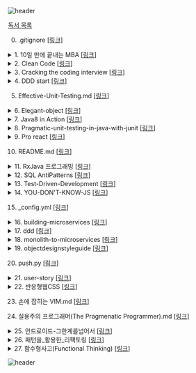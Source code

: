 


![header](https://capsule-render.vercel.app/api?type=wave&color=0:EEFF00,100:a82da8&height=300&section=header&text=Reading_Book&fontSize=90)

[독서 목록](https://www.notion.so/likelen/44c8b34f833541c2b45ebcdf00d39286)


0. .gitignore [<a href="https://github.com/LenKIM/Book/blob/master/.gitignore">링크</a>]</h2>





<details>
<summary>1. 10일 만에 끝내는 MBA [<a href="https://github.com/LenKIM/Book/tree/master/10%EC%9D%BC%20%EB%A7%8C%EC%97%90%20%EB%81%9D%EB%82%B4%EB%8A%94%20MBA">링크</a>]</h2>

</summary>
<p>
&emsp;&emsp;▪️ 1일차_마케팅.md [<a href="https://github.com/LenKIM/Book/blob/master/10%EC%9D%BC%20%EB%A7%8C%EC%97%90%20%EB%81%9D%EB%82%B4%EB%8A%94%20MBA/1%EC%9D%BC%EC%B0%A8_%EB%A7%88%EC%BC%80%ED%8C%85.md">링크</a>]


&emsp;&emsp;▪️ 2일차_윤리학.md [<a href="https://github.com/LenKIM/Book/blob/master/10%EC%9D%BC%20%EB%A7%8C%EC%97%90%20%EB%81%9D%EB%82%B4%EB%8A%94%20MBA/2%EC%9D%BC%EC%B0%A8_%EC%9C%A4%EB%A6%AC%ED%95%99.md">링크</a>]


&emsp;&emsp;▪️ 4일차_조직행동론.md [<a href="https://github.com/LenKIM/Book/blob/master/10%EC%9D%BC%20%EB%A7%8C%EC%97%90%20%EB%81%9D%EB%82%B4%EB%8A%94%20MBA/4%EC%9D%BC%EC%B0%A8_%EC%A1%B0%EC%A7%81%ED%96%89%EB%8F%99%EB%A1%A0.md">링크</a>]


&emsp;&emsp;▪️ README.md [<a href="https://github.com/LenKIM/Book/blob/master/10%EC%9D%BC%20%EB%A7%8C%EC%97%90%20%EB%81%9D%EB%82%B4%EB%8A%94%20MBA/README.md">링크</a>]


</p>
</details>



<details>
<summary>2. Clean Code [<a href="https://github.com/LenKIM/Book/tree/master/Clean%20Code">링크</a>]</h2>

</summary>
<p>
&emsp;&emsp;▪️ 01_What_Clean_code_is.md [<a href="https://github.com/LenKIM/Book/blob/master/Clean%20Code/01_What_Clean_code_is.md">링크</a>]


&emsp;&emsp;▪️ 02_Meaningful_name.md [<a href="https://github.com/LenKIM/Book/blob/master/Clean%20Code/02_Meaningful_name.md">링크</a>]


&emsp;&emsp;▪️ 03_Method.md [<a href="https://github.com/LenKIM/Book/blob/master/Clean%20Code/03_Method.md">링크</a>]


&emsp;&emsp;▪️ 1장-깨끗한코드.md [<a href="https://github.com/LenKIM/Book/blob/master/Clean%20Code/1%EC%9E%A5-%EA%B9%A8%EB%81%97%ED%95%9C%EC%BD%94%EB%93%9C.md">링크</a>]


&emsp;&emsp;▪️ 2장-의미 있는 이름.md [<a href="https://github.com/LenKIM/Book/blob/master/Clean%20Code/2%EC%9E%A5-%EC%9D%98%EB%AF%B8%20%EC%9E%88%EB%8A%94%20%EC%9D%B4%EB%A6%84.md">링크</a>]


&emsp;&emsp;▪️ 3장-함수.md [<a href="https://github.com/LenKIM/Book/blob/master/Clean%20Code/3%EC%9E%A5-%ED%95%A8%EC%88%98.md">링크</a>]


&emsp;&emsp;▪️ 5장-형식-맞추기.md [<a href="https://github.com/LenKIM/Book/blob/master/Clean%20Code/5%EC%9E%A5-%ED%98%95%EC%8B%9D-%EB%A7%9E%EC%B6%94%EA%B8%B0.md">링크</a>]


&emsp;&emsp;▪️ 6장-객체와-자료-구조.md [<a href="https://github.com/LenKIM/Book/blob/master/Clean%20Code/6%EC%9E%A5-%EA%B0%9D%EC%B2%B4%EC%99%80-%EC%9E%90%EB%A3%8C-%EA%B5%AC%EC%A1%B0.md">링크</a>]


&emsp;&emsp;▪️ 7장-오류처리.md [<a href="https://github.com/LenKIM/Book/blob/master/Clean%20Code/7%EC%9E%A5-%EC%98%A4%EB%A5%98%EC%B2%98%EB%A6%AC.md">링크</a>]


&emsp;&emsp;▪️ 8장-경계.md [<a href="https://github.com/LenKIM/Book/blob/master/Clean%20Code/8%EC%9E%A5-%EA%B2%BD%EA%B3%84.md">링크</a>]


&emsp;&emsp;▪️ README.md [<a href="https://github.com/LenKIM/Book/blob/master/Clean%20Code/README.md">링크</a>]


</p>
</details>



<details>
<summary>3. Cracking the coding interview [<a href="https://github.com/LenKIM/Book/tree/master/Cracking%20the%20coding%20interview">링크</a>]</h2>

</summary>
<p>
&emsp;&emsp;▪️ READMD.md [<a href="https://github.com/LenKIM/Book/blob/master/Cracking%20the%20coding%20interview/READMD.md">링크</a>]


&emsp;&emsp;▪️ [자료구조]배열과문자열.md [<a href="https://github.com/LenKIM/Book/blob/master/Cracking%20the%20coding%20interview/[%EC%9E%90%EB%A3%8C%EA%B5%AC%EC%A1%B0]%EB%B0%B0%EC%97%B4%EA%B3%BC%EB%AC%B8%EC%9E%90%EC%97%B4.md">링크</a>]


&emsp;&emsp;▪️ [자료구조]연결리스트.md [<a href="https://github.com/LenKIM/Book/blob/master/Cracking%20the%20coding%20interview/[%EC%9E%90%EB%A3%8C%EA%B5%AC%EC%A1%B0]%EC%97%B0%EA%B2%B0%EB%A6%AC%EC%8A%A4%ED%8A%B8.md">링크</a>]


</p>
</details>



<details>
<summary>4. DDD start [<a href="https://github.com/LenKIM/Book/tree/master/DDD%20start">링크</a>]</h2>

</summary>
<p>
&emsp;&emsp;▪️ [1주차]01-02Chapter.md [<a href="https://github.com/LenKIM/Book/blob/master/DDD%20start/[1%EC%A3%BC%EC%B0%A8]01-02Chapter.md">링크</a>]


</p>
</details>

5. Effective-Unit-Testing.md [<a href="https://github.com/LenKIM/Book/blob/master/Effective-Unit-Testing.md">링크</a>]</h2>





<details>
<summary>6. Elegant-object [<a href="https://github.com/LenKIM/Book/tree/master/Elegant-object">링크</a>]</h2>

</summary>
<p>
&emsp;&emsp;▪️ README.md [<a href="https://github.com/LenKIM/Book/blob/master/Elegant-object/README.md">링크</a>]


&emsp;&emsp;▪️ _00_birth.md [<a href="https://github.com/LenKIM/Book/blob/master/Elegant-object/_00_birth.md">링크</a>]


&emsp;&emsp;▪️ _01_education-1.md [<a href="https://github.com/LenKIM/Book/blob/master/Elegant-object/_01_education-1.md">링크</a>]


&emsp;&emsp;▪️ _02_education-2.md [<a href="https://github.com/LenKIM/Book/blob/master/Elegant-object/_02_education-2.md">링크</a>]


&emsp;&emsp;▪️ _03_employment-1.md [<a href="https://github.com/LenKIM/Book/blob/master/Elegant-object/_03_employment-1.md">링크</a>]


&emsp;&emsp;▪️ _04_employment-2.md [<a href="https://github.com/LenKIM/Book/blob/master/Elegant-object/_04_employment-2.md">링크</a>]


&emsp;&emsp;▪️ _05_retire.md [<a href="https://github.com/LenKIM/Book/blob/master/Elegant-object/_05_retire.md">링크</a>]


</p>
</details>



<details>
<summary>7. Java8 in Action [<a href="https://github.com/LenKIM/Book/tree/master/Java8%20in%20Action">링크</a>]</h2>

</summary>
<p>
&emsp;&emsp;▪️ README.md [<a href="https://github.com/LenKIM/Book/blob/master/Java8%20in%20Action/README.md">링크</a>]


&emsp;&emsp;▪️ ch10-null대신Optional.md [<a href="https://github.com/LenKIM/Book/blob/master/Java8%20in%20Action/ch10-null%EB%8C%80%EC%8B%A0Optional.md">링크</a>]


&emsp;&emsp;▪️ ch12-새로운날짜와시간API.md [<a href="https://github.com/LenKIM/Book/blob/master/Java8%20in%20Action/ch12-%EC%83%88%EB%A1%9C%EC%9A%B4%EB%82%A0%EC%A7%9C%EC%99%80%EC%8B%9C%EA%B0%84API.md">링크</a>]


&emsp;&emsp;▪️ ch3-람다표현식.md [<a href="https://github.com/LenKIM/Book/blob/master/Java8%20in%20Action/ch3-%EB%9E%8C%EB%8B%A4%ED%91%9C%ED%98%84%EC%8B%9D.md">링크</a>]


&emsp;&emsp;▪️ ch4-스트림소개.md [<a href="https://github.com/LenKIM/Book/blob/master/Java8%20in%20Action/ch4-%EC%8A%A4%ED%8A%B8%EB%A6%BC%EC%86%8C%EA%B0%9C.md">링크</a>]


&emsp;&emsp;▪️ ch5-스트림활용.md [<a href="https://github.com/LenKIM/Book/blob/master/Java8%20in%20Action/ch5-%EC%8A%A4%ED%8A%B8%EB%A6%BC%ED%99%9C%EC%9A%A9.md">링크</a>]


&emsp;&emsp;▪️ ch6-스트림으로데이터수집.md [<a href="https://github.com/LenKIM/Book/blob/master/Java8%20in%20Action/ch6-%EC%8A%A4%ED%8A%B8%EB%A6%BC%EC%9C%BC%EB%A1%9C%EB%8D%B0%EC%9D%B4%ED%84%B0%EC%88%98%EC%A7%91.md">링크</a>]


&emsp;&emsp;▪️ ch7-병렬데이터처리와성능.md [<a href="https://github.com/LenKIM/Book/blob/master/Java8%20in%20Action/ch7-%EB%B3%91%EB%A0%AC%EB%8D%B0%EC%9D%B4%ED%84%B0%EC%B2%98%EB%A6%AC%EC%99%80%EC%84%B1%EB%8A%A5.md">링크</a>]


&emsp;&emsp;▪️ ch8-리펙토링테스팅디버깅.md [<a href="https://github.com/LenKIM/Book/blob/master/Java8%20in%20Action/ch8-%EB%A6%AC%ED%8E%99%ED%86%A0%EB%A7%81%ED%85%8C%EC%8A%A4%ED%8C%85%EB%94%94%EB%B2%84%EA%B9%85.md">링크</a>]


&emsp;&emsp;▪️ ch9-디폴트메서드.md [<a href="https://github.com/LenKIM/Book/blob/master/Java8%20in%20Action/ch9-%EB%94%94%ED%8F%B4%ED%8A%B8%EB%A9%94%EC%84%9C%EB%93%9C.md">링크</a>]


</p>
</details>



<details>
<summary>8. Pragmatic-unit-testing-in-java-with-junit [<a href="https://github.com/LenKIM/Book/tree/master/Pragmatic-unit-testing-in-java-with-junit">링크</a>]</h2>

</summary>
<p>
&emsp;&emsp;▪️ .gitignore [<a href="https://github.com/LenKIM/Book/blob/master/Pragmatic-unit-testing-in-java-with-junit/.gitignore">링크</a>]


&emsp;&emsp;▪️ README.md [<a href="https://github.com/LenKIM/Book/blob/master/Pragmatic-unit-testing-in-java-with-junit/README.md">링크</a>]


&emsp;&emsp;▪️ build.gradle [<a href="https://github.com/LenKIM/Book/blob/master/Pragmatic-unit-testing-in-java-with-junit/build.gradle">링크</a>]


&emsp;&emsp;▪️ ch05-FIRST.md [<a href="https://github.com/LenKIM/Book/blob/master/Pragmatic-unit-testing-in-java-with-junit/ch05-FIRST.md">링크</a>]


&emsp;&emsp;▪️ ch06-Right-BICEP.md [<a href="https://github.com/LenKIM/Book/blob/master/Pragmatic-unit-testing-in-java-with-junit/ch06-Right-BICEP.md">링크</a>]


&emsp;&emsp;▪️ gradle [<a href="https://github.com/LenKIM/Book/tree/master/Pragmatic-unit-testing-in-java-with-junit/gradle">링크</a>]


&emsp;&emsp;▪️ gradlew [<a href="https://github.com/LenKIM/Book/blob/master/Pragmatic-unit-testing-in-java-with-junit/gradlew">링크</a>]


&emsp;&emsp;▪️ gradlew.bat [<a href="https://github.com/LenKIM/Book/blob/master/Pragmatic-unit-testing-in-java-with-junit/gradlew.bat">링크</a>]


&emsp;&emsp;▪️ settings.gradle [<a href="https://github.com/LenKIM/Book/blob/master/Pragmatic-unit-testing-in-java-with-junit/settings.gradle">링크</a>]


&emsp;&emsp;▪️ src [<a href="https://github.com/LenKIM/Book/tree/master/Pragmatic-unit-testing-in-java-with-junit/src">링크</a>]


</p>
</details>



<details>
<summary>9. Pro react [<a href="https://github.com/LenKIM/Book/tree/master/Pro%20react">링크</a>]</h2>

</summary>
<p>
&emsp;&emsp;▪️ README.md [<a href="https://github.com/LenKIM/Book/blob/master/Pro%20react/README.md">링크</a>]


&emsp;&emsp;▪️ [1]리액트의정의.md [<a href="https://github.com/LenKIM/Book/blob/master/Pro%20react/[1]%EB%A6%AC%EC%95%A1%ED%8A%B8%EC%9D%98%EC%A0%95%EC%9D%98.md">링크</a>]


&emsp;&emsp;▪️ [2]_시작하기.md [<a href="https://github.com/LenKIM/Book/blob/master/Pro%20react/[2]_%EC%8B%9C%EC%9E%91%ED%95%98%EA%B8%B0.md">링크</a>]


&emsp;&emsp;▪️ [3]DOM_추상화의_내부.md [<a href="https://github.com/LenKIM/Book/blob/master/Pro%20react/[3]DOM_%EC%B6%94%EC%83%81%ED%99%94%EC%9D%98_%EB%82%B4%EB%B6%80.md">링크</a>]


&emsp;&emsp;▪️ [4]컴포넌트를_이용한_애플리케이션_구축.md [<a href="https://github.com/LenKIM/Book/blob/master/Pro%20react/[4]%EC%BB%B4%ED%8F%AC%EB%84%8C%ED%8A%B8%EB%A5%BC_%EC%9D%B4%EC%9A%A9%ED%95%9C_%EC%95%A0%ED%94%8C%EB%A6%AC%EC%BC%80%EC%9D%B4%EC%85%98_%EA%B5%AC%EC%B6%95.md">링크</a>]


&emsp;&emsp;▪️ [5]정교한_상호작용.md [<a href="https://github.com/LenKIM/Book/blob/master/Pro%20react/[5]%EC%A0%95%EA%B5%90%ED%95%9C_%EC%83%81%ED%98%B8%EC%9E%91%EC%9A%A9.md">링크</a>]


&emsp;&emsp;▪️ [6]라우팅.md [<a href="https://github.com/LenKIM/Book/blob/master/Pro%20react/[6]%EB%9D%BC%EC%9A%B0%ED%8C%85.md">링크</a>]


&emsp;&emsp;▪️ [7]플럭스를_이용한_리액트_애플리케이션_설계.md [<a href="https://github.com/LenKIM/Book/blob/master/Pro%20react/[7]%ED%94%8C%EB%9F%AD%EC%8A%A4%EB%A5%BC_%EC%9D%B4%EC%9A%A9%ED%95%9C_%EB%A6%AC%EC%95%A1%ED%8A%B8_%EC%95%A0%ED%94%8C%EB%A6%AC%EC%BC%80%EC%9D%B4%EC%85%98_%EC%84%A4%EA%B3%84.md">링크</a>]


</p>
</details>

10. README.md [<a href="https://github.com/LenKIM/Book/blob/master/README.md">링크</a>]</h2>





<details>
<summary>11. RxJava 프로그래밍 [<a href="https://github.com/LenKIM/Book/tree/master/RxJava%20%ED%94%84%EB%A1%9C%EA%B7%B8%EB%9E%98%EB%B0%8D">링크</a>]</h2>

</summary>
<p>
&emsp;&emsp;▪️ Chapter02.md [<a href="https://github.com/LenKIM/Book/blob/master/RxJava%20%ED%94%84%EB%A1%9C%EA%B7%B8%EB%9E%98%EB%B0%8D/Chapter02.md">링크</a>]


&emsp;&emsp;▪️ Chapter03.md [<a href="https://github.com/LenKIM/Book/blob/master/RxJava%20%ED%94%84%EB%A1%9C%EA%B7%B8%EB%9E%98%EB%B0%8D/Chapter03.md">링크</a>]


&emsp;&emsp;▪️ Chapter04.md [<a href="https://github.com/LenKIM/Book/blob/master/RxJava%20%ED%94%84%EB%A1%9C%EA%B7%B8%EB%9E%98%EB%B0%8D/Chapter04.md">링크</a>]


&emsp;&emsp;▪️ Chapter05.md [<a href="https://github.com/LenKIM/Book/blob/master/RxJava%20%ED%94%84%EB%A1%9C%EA%B7%B8%EB%9E%98%EB%B0%8D/Chapter05.md">링크</a>]


&emsp;&emsp;▪️ Chapter06_RxAndroid.md [<a href="https://github.com/LenKIM/Book/blob/master/RxJava%20%ED%94%84%EB%A1%9C%EA%B7%B8%EB%9E%98%EB%B0%8D/Chapter06_RxAndroid.md">링크</a>]


&emsp;&emsp;▪️ README.md [<a href="https://github.com/LenKIM/Book/blob/master/RxJava%20%ED%94%84%EB%A1%9C%EA%B7%B8%EB%9E%98%EB%B0%8D/README.md">링크</a>]


&emsp;&emsp;▪️ RxAndroidExample [<a href="https://github.com/LenKIM/Book/tree/master/RxJava%20%ED%94%84%EB%A1%9C%EA%B7%B8%EB%9E%98%EB%B0%8D/RxAndroidExample">링크</a>]


&emsp;&emsp;▪️ RxJava 3주차_또치.pdf [<a href="https://github.com/LenKIM/Book/blob/master/RxJava%20%ED%94%84%EB%A1%9C%EA%B7%B8%EB%9E%98%EB%B0%8D/RxJava%203%EC%A3%BC%EC%B0%A8_%EB%98%90%EC%B9%98.pdf">링크</a>]


&emsp;&emsp;▪️ RxJava 4주차_가온.pdf [<a href="https://github.com/LenKIM/Book/blob/master/RxJava%20%ED%94%84%EB%A1%9C%EA%B7%B8%EB%9E%98%EB%B0%8D/RxJava%204%EC%A3%BC%EC%B0%A8_%EA%B0%80%EC%98%A8.pdf">링크</a>]


&emsp;&emsp;▪️ RxJava 6주차_디버깅과 예외처리-compressed.pdf [<a href="https://github.com/LenKIM/Book/blob/master/RxJava%20%ED%94%84%EB%A1%9C%EA%B7%B8%EB%9E%98%EB%B0%8D/RxJava%206%EC%A3%BC%EC%B0%A8_%EB%94%94%EB%B2%84%EA%B9%85%EA%B3%BC%20%EC%98%88%EC%99%B8%EC%B2%98%EB%A6%AC-compressed.pdf">링크</a>]


&emsp;&emsp;▪️ RxJavaStudy [<a href="https://github.com/LenKIM/Book/tree/master/RxJava%20%ED%94%84%EB%A1%9C%EA%B7%B8%EB%9E%98%EB%B0%8D/RxJavaStudy">링크</a>]


&emsp;&emsp;▪️ chapter01.md [<a href="https://github.com/LenKIM/Book/blob/master/RxJava%20%ED%94%84%EB%A1%9C%EA%B7%B8%EB%9E%98%EB%B0%8D/chapter01.md">링크</a>]


</p>
</details>



<details>
<summary>12. SQL AntiPatterns [<a href="https://github.com/LenKIM/Book/tree/master/SQL%20AntiPatterns">링크</a>]</h2>

</summary>
<p>
&emsp;&emsp;▪️ README.md [<a href="https://github.com/LenKIM/Book/blob/master/SQL%20AntiPatterns/README.md">링크</a>]


&emsp;&emsp;▪️ code [<a href="https://github.com/LenKIM/Book/tree/master/SQL%20AntiPatterns/code">링크</a>]


&emsp;&emsp;▪️ setup.sql [<a href="https://github.com/LenKIM/Book/blob/master/SQL%20AntiPatterns/setup.sql">링크</a>]


</p>
</details>



<details>
<summary>13. Test-Driven-Development [<a href="https://github.com/LenKIM/Book/tree/master/Test-Driven-Development">링크</a>]</h2>

</summary>
<p>
&emsp;&emsp;▪️ .gitignore [<a href="https://github.com/LenKIM/Book/blob/master/Test-Driven-Development/.gitignore">링크</a>]


&emsp;&emsp;▪️ Money 객체 만들기.md [<a href="https://github.com/LenKIM/Book/blob/master/Test-Driven-Development/Money%20%EA%B0%9D%EC%B2%B4%20%EB%A7%8C%EB%93%A4%EA%B8%B0.md">링크</a>]


&emsp;&emsp;▪️ README.md [<a href="https://github.com/LenKIM/Book/blob/master/Test-Driven-Development/README.md">링크</a>]


&emsp;&emsp;▪️ build.gradle [<a href="https://github.com/LenKIM/Book/blob/master/Test-Driven-Development/build.gradle">링크</a>]


&emsp;&emsp;▪️ gradle [<a href="https://github.com/LenKIM/Book/tree/master/Test-Driven-Development/gradle">링크</a>]


&emsp;&emsp;▪️ gradlew [<a href="https://github.com/LenKIM/Book/blob/master/Test-Driven-Development/gradlew">링크</a>]


&emsp;&emsp;▪️ gradlew.bat [<a href="https://github.com/LenKIM/Book/blob/master/Test-Driven-Development/gradlew.bat">링크</a>]


&emsp;&emsp;▪️ settings.gradle [<a href="https://github.com/LenKIM/Book/blob/master/Test-Driven-Development/settings.gradle">링크</a>]


&emsp;&emsp;▪️ src [<a href="https://github.com/LenKIM/Book/tree/master/Test-Driven-Development/src">링크</a>]


</p>
</details>



<details>
<summary>14. YOU-DON'T-KNOW-JS [<a href="https://github.com/LenKIM/Book/tree/master/YOU-DON'T-KNOW-JS">링크</a>]</h2>

</summary>
<p>
&emsp;&emsp;▪️ Type-Grammer [<a href="https://github.com/LenKIM/Book/tree/master/YOU-DON'T-KNOW-JS/Type-Grammer">링크</a>]


</p>
</details>

15. _config.yml [<a href="https://github.com/LenKIM/Book/blob/master/_config.yml">링크</a>]</h2>





<details>
<summary>16. building-microservices [<a href="https://github.com/LenKIM/Book/tree/master/building-microservices">링크</a>]</h2>

</summary>
<p>
&emsp;&emsp;▪️ README.md [<a href="https://github.com/LenKIM/Book/blob/master/building-microservices/README.md">링크</a>]


</p>
</details>



<details>
<summary>17. ddd [<a href="https://github.com/LenKIM/Book/tree/master/ddd">링크</a>]</h2>

</summary>
<p>
&emsp;&emsp;▪️ INTRO.md [<a href="https://github.com/LenKIM/Book/blob/master/ddd/INTRO.md">링크</a>]


&emsp;&emsp;▪️ README.md [<a href="https://github.com/LenKIM/Book/blob/master/ddd/README.md">링크</a>]


&emsp;&emsp;▪️ _1.지식탐구.md [<a href="https://github.com/LenKIM/Book/blob/master/ddd/_1.%EC%A7%80%EC%8B%9D%ED%83%90%EA%B5%AC.md">링크</a>]


&emsp;&emsp;▪️ _2.의사소통과언어사용.md [<a href="https://github.com/LenKIM/Book/blob/master/ddd/_2.%EC%9D%98%EC%82%AC%EC%86%8C%ED%86%B5%EA%B3%BC%EC%96%B8%EC%96%B4%EC%82%AC%EC%9A%A9.md">링크</a>]


&emsp;&emsp;▪️ _4.도메인의격리.md [<a href="https://github.com/LenKIM/Book/blob/master/ddd/_4.%EB%8F%84%EB%A9%94%EC%9D%B8%EC%9D%98%EA%B2%A9%EB%A6%AC.md">링크</a>]


&emsp;&emsp;▪️ _5.표현되는모델.md [<a href="https://github.com/LenKIM/Book/blob/master/ddd/_5.%ED%91%9C%ED%98%84%EB%90%98%EB%8A%94%EB%AA%A8%EB%8D%B8.md">링크</a>]


&emsp;&emsp;▪️ _6.도메인객체의생명주기.md [<a href="https://github.com/LenKIM/Book/blob/master/ddd/_6.%EB%8F%84%EB%A9%94%EC%9D%B8%EA%B0%9D%EC%B2%B4%EC%9D%98%EC%83%9D%EB%AA%85%EC%A3%BC%EA%B8%B0.md">링크</a>]


</p>
</details>



<details>
<summary>18. monolith-to-microservices [<a href="https://github.com/LenKIM/Book/tree/master/monolith-to-microservices">링크</a>]</h2>

</summary>
<p>
&emsp;&emsp;▪️ 1_microservice.md [<a href="https://github.com/LenKIM/Book/blob/master/monolith-to-microservices/1_microservice.md">링크</a>]


&emsp;&emsp;▪️ 2_결합도와_응집력.md [<a href="https://github.com/LenKIM/Book/blob/master/monolith-to-microservices/2_%EA%B2%B0%ED%95%A9%EB%8F%84%EC%99%80_%EC%9D%91%EC%A7%91%EB%A0%A5.md">링크</a>]


&emsp;&emsp;▪️ 3.1_마이그레이션_패턴_교살자_무화과-작성중.md [<a href="https://github.com/LenKIM/Book/blob/master/monolith-to-microservices/3.1_%EB%A7%88%EC%9D%B4%EA%B7%B8%EB%A0%88%EC%9D%B4%EC%85%98_%ED%8C%A8%ED%84%B4_%EA%B5%90%EC%82%B4%EC%9E%90_%EB%AC%B4%ED%99%94%EA%B3%BC-%EC%9E%91%EC%84%B1%EC%A4%91.md">링크</a>]


&emsp;&emsp;▪️ 3_모놀리스를_그대로_둘_것인가?_바꿀_것인가?.md [<a href="https://github.com/LenKIM/Book/blob/master/monolith-to-microservices/3_%EB%AA%A8%EB%86%80%EB%A6%AC%EC%8A%A4%EB%A5%BC_%EA%B7%B8%EB%8C%80%EB%A1%9C_%EB%91%98_%EA%B2%83%EC%9D%B8%EA%B0%80%3F_%EB%B0%94%EA%BF%80_%EA%B2%83%EC%9D%B8%EA%B0%80%3F.md">링크</a>]


</p>
</details>



<details>
<summary>19. objectdesignstyleguide [<a href="https://github.com/LenKIM/Book/tree/master/objectdesignstyleguide">링크</a>]</h2>

</summary>
<p>
&emsp;&emsp;▪️ .gitignore [<a href="https://github.com/LenKIM/Book/blob/master/objectdesignstyleguide/.gitignore">링크</a>]


&emsp;&emsp;▪️ README.md [<a href="https://github.com/LenKIM/Book/blob/master/objectdesignstyleguide/README.md">링크</a>]


&emsp;&emsp;▪️ build.gradle [<a href="https://github.com/LenKIM/Book/blob/master/objectdesignstyleguide/build.gradle">링크</a>]


&emsp;&emsp;▪️ docs [<a href="https://github.com/LenKIM/Book/tree/master/objectdesignstyleguide/docs">링크</a>]


&emsp;&emsp;▪️ gradle [<a href="https://github.com/LenKIM/Book/tree/master/objectdesignstyleguide/gradle">링크</a>]


&emsp;&emsp;▪️ gradlew [<a href="https://github.com/LenKIM/Book/blob/master/objectdesignstyleguide/gradlew">링크</a>]


&emsp;&emsp;▪️ gradlew.bat [<a href="https://github.com/LenKIM/Book/blob/master/objectdesignstyleguide/gradlew.bat">링크</a>]


&emsp;&emsp;▪️ settings.gradle [<a href="https://github.com/LenKIM/Book/blob/master/objectdesignstyleguide/settings.gradle">링크</a>]


</p>
</details>

20. push.py [<a href="https://github.com/LenKIM/Book/blob/master/push.py">링크</a>]</h2>





<details>
<summary>21. user-story [<a href="https://github.com/LenKIM/Book/tree/master/user-story">링크</a>]</h2>

</summary>
<p>
&emsp;&emsp;▪️ 1장_개요.md [<a href="https://github.com/LenKIM/Book/blob/master/user-story/1%EC%9E%A5_%EA%B0%9C%EC%9A%94.md">링크</a>]


&emsp;&emsp;▪️ 2장_스토리_작성하기.md [<a href="https://github.com/LenKIM/Book/blob/master/user-story/2%EC%9E%A5_%EC%8A%A4%ED%86%A0%EB%A6%AC_%EC%9E%91%EC%84%B1%ED%95%98%EA%B8%B0.md">링크</a>]


&emsp;&emsp;▪️ README.md [<a href="https://github.com/LenKIM/Book/blob/master/user-story/README.md">링크</a>]


</p>
</details>



<details>
<summary>22. 반응형웹CSS [<a href="https://github.com/LenKIM/Book/tree/master/%EB%B0%98%EC%9D%91%ED%98%95%EC%9B%B9CSS">링크</a>]</h2>

</summary>
<p>
&emsp;&emsp;▪️ 1장.가변그리드.pdf [<a href="https://github.com/LenKIM/Book/blob/master/%EB%B0%98%EC%9D%91%ED%98%95%EC%9B%B9CSS/1%EC%9E%A5.%EA%B0%80%EB%B3%80%EA%B7%B8%EB%A6%AC%EB%93%9C.pdf">링크</a>]


&emsp;&emsp;▪️ 3장.미디어쿼리와포트.pdf [<a href="https://github.com/LenKIM/Book/blob/master/%EB%B0%98%EC%9D%91%ED%98%95%EC%9B%B9CSS/3%EC%9E%A5.%EB%AF%B8%EB%94%94%EC%96%B4%EC%BF%BC%EB%A6%AC%EC%99%80%ED%8F%AC%ED%8A%B8.pdf">링크</a>]


&emsp;&emsp;▪️ 4장.플렉서블박스.pdf [<a href="https://github.com/LenKIM/Book/blob/master/%EB%B0%98%EC%9D%91%ED%98%95%EC%9B%B9CSS/4%EC%9E%A5.%ED%94%8C%EB%A0%89%EC%84%9C%EB%B8%94%EB%B0%95%EC%8A%A4.pdf">링크</a>]


&emsp;&emsp;▪️ 반응형웹개요.pdf [<a href="https://github.com/LenKIM/Book/blob/master/%EB%B0%98%EC%9D%91%ED%98%95%EC%9B%B9CSS/%EB%B0%98%EC%9D%91%ED%98%95%EC%9B%B9%EA%B0%9C%EC%9A%94.pdf">링크</a>]


</p>
</details>

23. 손에 잡히는 VIM.md [<a href="https://github.com/LenKIM/Book/blob/master/%EC%86%90%EC%97%90%20%EC%9E%A1%ED%9E%88%EB%8A%94%20VIM.md">링크</a>]</h2>



24. 실용주의 프로그래머(The Pragmenatic Programmer).md [<a href="https://github.com/LenKIM/Book/blob/master/%EC%8B%A4%EC%9A%A9%EC%A3%BC%EC%9D%98%20%ED%94%84%EB%A1%9C%EA%B7%B8%EB%9E%98%EB%A8%B8(The%20Pragmenatic%20Programmer).md">링크</a>]</h2>





<details>
<summary>25. 안드로이드-그한계를넘어서 [<a href="https://github.com/LenKIM/Book/tree/master/%EC%95%88%EB%93%9C%EB%A1%9C%EC%9D%B4%EB%93%9C-%EA%B7%B8%ED%95%9C%EA%B3%84%EB%A5%BC%EB%84%98%EC%96%B4%EC%84%9C">링크</a>]</h2>

</summary>
<p>
&emsp;&emsp;▪️ 18장.원격기기와_통신.md [<a href="https://github.com/LenKIM/Book/blob/master/%EC%95%88%EB%93%9C%EB%A1%9C%EC%9D%B4%EB%93%9C-%EA%B7%B8%ED%95%9C%EA%B3%84%EB%A5%BC%EB%84%98%EC%96%B4%EC%84%9C/18%EC%9E%A5.%EC%9B%90%EA%B2%A9%EA%B8%B0%EA%B8%B0%EC%99%80_%ED%86%B5%EC%8B%A0.md">링크</a>]


&emsp;&emsp;▪️ 2.안드로이드를_위한_효과적인_자바_코드.md [<a href="https://github.com/LenKIM/Book/blob/master/%EC%95%88%EB%93%9C%EB%A1%9C%EC%9D%B4%EB%93%9C-%EA%B7%B8%ED%95%9C%EA%B3%84%EB%A5%BC%EB%84%98%EC%96%B4%EC%84%9C/2.%EC%95%88%EB%93%9C%EB%A1%9C%EC%9D%B4%EB%93%9C%EB%A5%BC_%EC%9C%84%ED%95%9C_%ED%9A%A8%EA%B3%BC%EC%A0%81%EC%9D%B8_%EC%9E%90%EB%B0%94_%EC%BD%94%EB%93%9C.md">링크</a>]


&emsp;&emsp;▪️ 2_week.md [<a href="https://github.com/LenKIM/Book/blob/master/%EC%95%88%EB%93%9C%EB%A1%9C%EC%9D%B4%EB%93%9C-%EA%B7%B8%ED%95%9C%EA%B3%84%EB%A5%BC%EB%84%98%EC%96%B4%EC%84%9C/2_week.md">링크</a>]


&emsp;&emsp;▪️ 3장_컴포넌트,매니페스트,리소스.md [<a href="https://github.com/LenKIM/Book/blob/master/%EC%95%88%EB%93%9C%EB%A1%9C%EC%9D%B4%EB%93%9C-%EA%B7%B8%ED%95%9C%EA%B3%84%EB%A5%BC%EB%84%98%EC%96%B4%EC%84%9C/3%EC%9E%A5_%EC%BB%B4%ED%8F%AC%EB%84%8C%ED%8A%B8,%EB%A7%A4%EB%8B%88%ED%8E%98%EC%8A%A4%ED%8A%B8,%EB%A6%AC%EC%86%8C%EC%8A%A4.md">링크</a>]


&emsp;&emsp;▪️ 4장_안드로이드_사용자_경험_및_인터페이스_디자인.md [<a href="https://github.com/LenKIM/Book/blob/master/%EC%95%88%EB%93%9C%EB%A1%9C%EC%9D%B4%EB%93%9C-%EA%B7%B8%ED%95%9C%EA%B3%84%EB%A5%BC%EB%84%98%EC%96%B4%EC%84%9C/4%EC%9E%A5_%EC%95%88%EB%93%9C%EB%A1%9C%EC%9D%B4%EB%93%9C_%EC%82%AC%EC%9A%A9%EC%9E%90_%EA%B2%BD%ED%97%98_%EB%B0%8F_%EC%9D%B8%ED%84%B0%ED%8E%98%EC%9D%B4%EC%8A%A4_%EB%94%94%EC%9E%90%EC%9D%B8.md">링크</a>]


&emsp;&emsp;▪️ 5장_안드로이드_사용자_인터페이스_작업.md [<a href="https://github.com/LenKIM/Book/blob/master/%EC%95%88%EB%93%9C%EB%A1%9C%EC%9D%B4%EB%93%9C-%EA%B7%B8%ED%95%9C%EA%B3%84%EB%A5%BC%EB%84%98%EC%96%B4%EC%84%9C/5%EC%9E%A5_%EC%95%88%EB%93%9C%EB%A1%9C%EC%9D%B4%EB%93%9C_%EC%82%AC%EC%9A%A9%EC%9E%90_%EC%9D%B8%ED%84%B0%ED%8E%98%EC%9D%B4%EC%8A%A4_%EC%9E%91%EC%97%85.md">링크</a>]


&emsp;&emsp;▪️ 6장_서비스_및_백그라운드_작업.md [<a href="https://github.com/LenKIM/Book/blob/master/%EC%95%88%EB%93%9C%EB%A1%9C%EC%9D%B4%EB%93%9C-%EA%B7%B8%ED%95%9C%EA%B3%84%EB%A5%BC%EB%84%98%EC%96%B4%EC%84%9C/6%EC%9E%A5_%EC%84%9C%EB%B9%84%EC%8A%A4_%EB%B0%8F_%EB%B0%B1%EA%B7%B8%EB%9D%BC%EC%9A%B4%EB%93%9C_%EC%9E%91%EC%97%85.md">링크</a>]


&emsp;&emsp;▪️ 7장_안드로이드IPC.md [<a href="https://github.com/LenKIM/Book/blob/master/%EC%95%88%EB%93%9C%EB%A1%9C%EC%9D%B4%EB%93%9C-%EA%B7%B8%ED%95%9C%EA%B3%84%EB%A5%BC%EB%84%98%EC%96%B4%EC%84%9C/7%EC%9E%A5_%EC%95%88%EB%93%9C%EB%A1%9C%EC%9D%B4%EB%93%9CIPC.md">링크</a>]


&emsp;&emsp;▪️ 8장_브로드캐스트리시버.md [<a href="https://github.com/LenKIM/Book/blob/master/%EC%95%88%EB%93%9C%EB%A1%9C%EC%9D%B4%EB%93%9C-%EA%B7%B8%ED%95%9C%EA%B3%84%EB%A5%BC%EB%84%98%EC%96%B4%EC%84%9C/8%EC%9E%A5_%EB%B8%8C%EB%A1%9C%EB%93%9C%EC%BA%90%EC%8A%A4%ED%8A%B8%EB%A6%AC%EC%8B%9C%EB%B2%84.md">링크</a>]


&emsp;&emsp;▪️ 9장_데이터_저장_및_직렬화.md [<a href="https://github.com/LenKIM/Book/blob/master/%EC%95%88%EB%93%9C%EB%A1%9C%EC%9D%B4%EB%93%9C-%EA%B7%B8%ED%95%9C%EA%B3%84%EB%A5%BC%EB%84%98%EC%96%B4%EC%84%9C/9%EC%9E%A5_%EB%8D%B0%EC%9D%B4%ED%84%B0_%EC%A0%80%EC%9E%A5_%EB%B0%8F_%EC%A7%81%EB%A0%AC%ED%99%94.md">링크</a>]


&emsp;&emsp;▪️ README.md [<a href="https://github.com/LenKIM/Book/blob/master/%EC%95%88%EB%93%9C%EB%A1%9C%EC%9D%B4%EB%93%9C-%EA%B7%B8%ED%95%9C%EA%B3%84%EB%A5%BC%EB%84%98%EC%96%B4%EC%84%9C/README.md">링크</a>]


&emsp;&emsp;▪️ 안드로이드테스트개요.md [<a href="https://github.com/LenKIM/Book/blob/master/%EC%95%88%EB%93%9C%EB%A1%9C%EC%9D%B4%EB%93%9C-%EA%B7%B8%ED%95%9C%EA%B3%84%EB%A5%BC%EB%84%98%EC%96%B4%EC%84%9C/%EC%95%88%EB%93%9C%EB%A1%9C%EC%9D%B4%EB%93%9C%ED%85%8C%EC%8A%A4%ED%8A%B8%EA%B0%9C%EC%9A%94.md">링크</a>]


</p>
</details>



<details>
<summary>26. 패턴을_활용한_리팩토링 [<a href="https://github.com/LenKIM/Book/tree/master/%ED%8C%A8%ED%84%B4%EC%9D%84_%ED%99%9C%EC%9A%A9%ED%95%9C_%EB%A6%AC%ED%8C%A9%ED%86%A0%EB%A7%81">링크</a>]</h2>

</summary>
<p>
&emsp;&emsp;▪️ 04장_코드_속에_냄새.md [<a href="https://github.com/LenKIM/Book/blob/master/%ED%8C%A8%ED%84%B4%EC%9D%84_%ED%99%9C%EC%9A%A9%ED%95%9C_%EB%A6%AC%ED%8C%A9%ED%86%A0%EB%A7%81/04%EC%9E%A5_%EC%BD%94%EB%93%9C_%EC%86%8D%EC%97%90_%EB%83%84%EC%83%88.md">링크</a>]


&emsp;&emsp;▪️ README.md [<a href="https://github.com/LenKIM/Book/blob/master/%ED%8C%A8%ED%84%B4%EC%9D%84_%ED%99%9C%EC%9A%A9%ED%95%9C_%EB%A6%AC%ED%8C%A9%ED%86%A0%EB%A7%81/README.md">링크</a>]


</p>
</details>



<details>
<summary>27. 함수형사고(Functional Thinking) [<a href="https://github.com/LenKIM/Book/tree/master/%ED%95%A8%EC%88%98%ED%98%95%EC%82%AC%EA%B3%A0(Functional%20Thinking)">링크</a>]</h2>

</summary>
<p>
&emsp;&emsp;▪️ FP_Book_Source [<a href="https://github.com/LenKIM/Book/tree/master/%ED%95%A8%EC%88%98%ED%98%95%EC%82%AC%EA%B3%A0(Functional%20Thinking)/FP_Book_Source">링크</a>]


&emsp;&emsp;▪️ Index.md [<a href="https://github.com/LenKIM/Book/blob/master/%ED%95%A8%EC%88%98%ED%98%95%EC%82%AC%EA%B3%A0(Functional%20Thinking)/Index.md">링크</a>]


&emsp;&emsp;▪️ [1]왜.md [<a href="https://github.com/LenKIM/Book/blob/master/%ED%95%A8%EC%88%98%ED%98%95%EC%82%AC%EA%B3%A0(Functional%20Thinking)/[1]%EC%99%9C.md">링크</a>]


&emsp;&emsp;▪️ [2]전환.md [<a href="https://github.com/LenKIM/Book/blob/master/%ED%95%A8%EC%88%98%ED%98%95%EC%82%AC%EA%B3%A0(Functional%20Thinking)/[2]%EC%A0%84%ED%99%98.md">링크</a>]


&emsp;&emsp;▪️ [3]양도하라.md [<a href="https://github.com/LenKIM/Book/blob/master/%ED%95%A8%EC%88%98%ED%98%95%EC%82%AC%EA%B3%A0(Functional%20Thinking)/[3]%EC%96%91%EB%8F%84%ED%95%98%EB%9D%BC.md">링크</a>]


&emsp;&emsp;▪️ [4]열심히보다는_현명하게.md [<a href="https://github.com/LenKIM/Book/blob/master/%ED%95%A8%EC%88%98%ED%98%95%EC%82%AC%EA%B3%A0(Functional%20Thinking)/[4]%EC%97%B4%EC%8B%AC%ED%9E%88%EB%B3%B4%EB%8B%A4%EB%8A%94_%ED%98%84%EB%AA%85%ED%95%98%EA%B2%8C.md">링크</a>]


&emsp;&emsp;▪️ [5]진화하라.md [<a href="https://github.com/LenKIM/Book/blob/master/%ED%95%A8%EC%88%98%ED%98%95%EC%82%AC%EA%B3%A0(Functional%20Thinking)/[5]%EC%A7%84%ED%99%94%ED%95%98%EB%9D%BC.md">링크</a>]


&emsp;&emsp;▪️ [6]전진하라.md [<a href="https://github.com/LenKIM/Book/blob/master/%ED%95%A8%EC%88%98%ED%98%95%EC%82%AC%EA%B3%A0(Functional%20Thinking)/[6]%EC%A0%84%EC%A7%84%ED%95%98%EB%9D%BC.md">링크</a>]


</p>
</details>

![header](https://capsule-render.vercel.app/api?type=wave&color=0:EEFF00,100:a82da8&height=300&section=footer&fontSize=90)